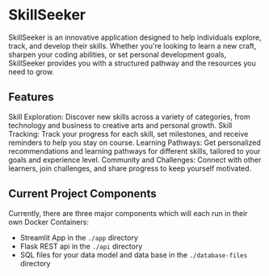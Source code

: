 # SkillSeeker

SkillSeeker is an innovative application designed to help individuals explore, track, and develop their skills. Whether you're looking to learn a new craft, sharpen your coding abilities, or set personal development goals, SkillSeeker provides you with a structured pathway and the resources you need to grow.

## Features

Skill Exploration: Discover new skills across a variety of categories, from technology and business to creative arts and personal growth.
Skill Tracking: Track your progress for each skill, set milestones, and receive reminders to help you stay on course.
Learning Pathways: Get personalized recommendations and learning pathways for different skills, tailored to your goals and experience level.
Community and Challenges: Connect with other learners, join challenges, and share progress to keep yourself motivated.

## Current Project Components

Currently, there are three major components which will each run in their own Docker Containers:

- Streamlit App in the `./app` directory
- Flask REST api in the `./api` directory
- SQL files for your data model and data base in the `./database-files` directory
